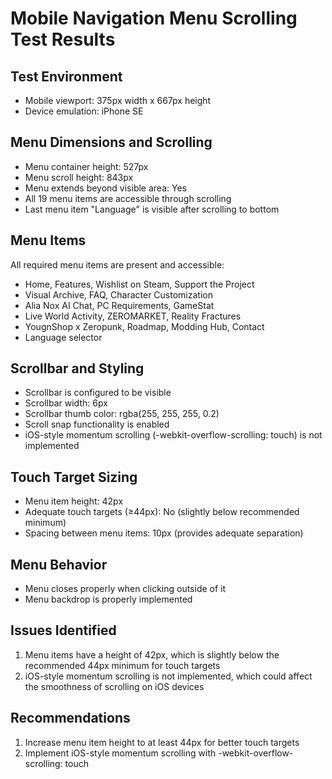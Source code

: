 # Mobile Navigation Menu Scrolling Test Results

## Test Environment
- Mobile viewport: 375px width x 667px height
- Device emulation: iPhone SE

## Menu Dimensions and Scrolling
- Menu container height: 527px
- Menu scroll height: 843px
- Menu extends beyond visible area: Yes
- All 19 menu items are accessible through scrolling
- Last menu item "Language" is visible after scrolling to bottom

## Menu Items
All required menu items are present and accessible:
- Home, Features, Wishlist on Steam, Support the Project
- Visual Archive, FAQ, Character Customization
- Alia Nox AI Chat, PC Requirements, GameStat
- Live World Activity, ZEROMARKET, Reality Fractures
- YougnShop x Zeropunk, Roadmap, Modding Hub, Contact
- Language selector

## Scrollbar and Styling
- Scrollbar is configured to be visible
- Scrollbar width: 6px
- Scrollbar thumb color: rgba(255, 255, 255, 0.2)
- Scroll snap functionality is enabled
- iOS-style momentum scrolling (-webkit-overflow-scrolling: touch) is not implemented

## Touch Target Sizing
- Menu item height: 42px
- Adequate touch targets (≥44px): No (slightly below recommended minimum)
- Spacing between menu items: 10px (provides adequate separation)

## Menu Behavior
- Menu closes properly when clicking outside of it
- Menu backdrop is properly implemented

## Issues Identified
1. Menu items have a height of 42px, which is slightly below the recommended 44px minimum for touch targets
2. iOS-style momentum scrolling is not implemented, which could affect the smoothness of scrolling on iOS devices

## Recommendations
1. Increase menu item height to at least 44px for better touch targets
2. Implement iOS-style momentum scrolling with -webkit-overflow-scrolling: touch